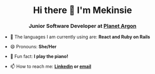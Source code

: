 <h1 align="center">Hi there 👋 I'm Mekinsie</h1>
<h3 align="center">Junior Software Developer at <a href="https://www.planetargon.com/">Planet Argon</a></h3> 

<!--
**mekinsie/mekinsie** is a ✨ _special_ ✨ repository because its `README.md` (this file) appears on your GitHub profile.
- 👯 I’m looking to collaborate on ... 
- 🤔 I’m looking for help with ...
- 💬 Ask me about ... ⚡ 
-->
<!-- - 🔭 I’m currently working on: **a React <a href="https://github.com/mekinsie/sleep-habits">project</a> that allows users to track their sleep habits.**  -->

- 🌱 The languages I am currently using are: **React and Ruby on Rails** 

- 😄 Pronouns: **She/Her**

- 🎹 Fun fact: **I play the piano!** 

- 📫 How to reach me: **<a href="https://www.linkedin.com/in/mekinsie/" target="_blank">Linkedin</a> or <a href="mailto:mekinsie.aja@gmail.com" target="_blank">email</a></li>**
